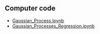 ## Computer code

- [Gaussian_Process.ipynb](https://github.com/stanford-me343/stanford-me343.github.io/blob/master/code/Gaussian_Process.ipynb)
- [Gaussian_Processes_Regression.ipynb](https://github.com/stanford-me343/stanford-me343.github.io/blob/master/code/Gaussian_Processes_Regression.ipynb)